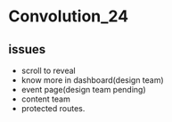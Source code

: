 # Convolution_24

## issues
- scroll to reveal
- know more in dashboard(design team)
- event page(design team pending)
- content team
- protected routes.






